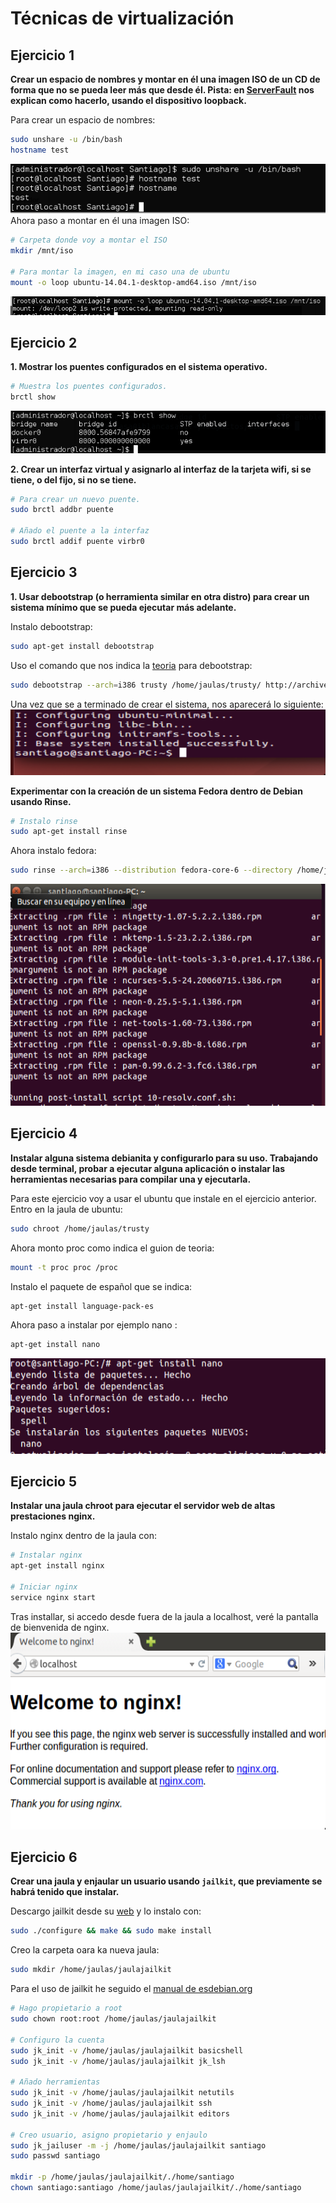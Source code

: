 
Técnicas de virtualización
====================================================================

Ejercicio 1
-----------

**Crear un espacio de nombres y montar en él una imagen ISO de un CD de forma que no se pueda leer más que desde él. Pista: en [ServerFault](http://serverfault.com/questions/198135/how-to-mount-an-iso-file-in-linux) nos explican como hacerlo, usando el dispositivo loopback.**

Para crear un espacio de nombres:
```bash
sudo unshare -u /bin/bash
hostname test
```
![1_1.png](./capturas/t3/1_1.png)
Ahora paso a montar en él una imagen ISO:
```bash
# Carpeta donde voy a montar el ISO
mkdir /mnt/iso

# Para montar la imagen, en mi caso una de ubuntu
mount -o loop ubuntu-14.04.1-desktop-amd64.iso /mnt/iso
```
![1_2.png](./capturas/t3/1_2.png)


Ejercicio 2
-----------

**1. Mostrar los puentes configurados en el sistema operativo.**
```bash
# Muestra los puentes configurados.
brctl show
```
![2_1.png](./capturas/t3/2_1.png)

**2. Crear un interfaz virtual y asignarlo al interfaz de la tarjeta wifi, si se tiene, o del fijo, si no se tiene.**
```bash
# Para crear un nuevo puente.
sudo brctl addbr puente

# Añado el puente a la interfaz 
sudo brctl addif puente virbr0
```


Ejercicio 3
-----------

**1. Usar debootstrap (o herramienta similar en otra distro) para crear un sistema mínimo que se pueda ejecutar más adelante.**

Instalo debootstrap:
```bash
sudo apt-get install debootstrap
```
Uso el comando que nos indica la [teoria](http://jj.github.io/IV/documentos/temas/Tecnicas_de_virtualizacion) para debootstrap:
```bash
sudo debootstrap --arch=i386 trusty /home/jaulas/trusty/ http://archive.ubuntu.com/ubuntu
```
Una vez que se a terminado de crear el sistema, nos aparecerá lo siguiente:
![3_1.png](./capturas/t3/3_1.png)

**Experimentar con la creación de un sistema Fedora dentro de Debian usando Rinse.**

```bash
# Instalo rinse
sudo apt-get install rinse
```
Ahora instalo fedora:
```bash
sudo rinse --arch=i386 --distribution fedora-core-6 --directory /home/jaulas/fedora/
```
![3_2.png](./capturas/t3/3_2.png)


Ejercicio 4
-----------

**Instalar alguna sistema debianita y configurarlo para su uso. Trabajando desde terminal, probar a ejecutar alguna aplicación o instalar las herramientas necesarias para compilar una y ejecutarla.**

Para este ejercicio voy a usar el ubuntu que instale en el ejercicio anterior.
Entro en la jaula de ubuntu:
```bash
sudo chroot /home/jaulas/trusty
```
Ahora monto proc como indica el guion de teoria:
```bash
mount -t proc proc /proc
```
Instalo el paquete de español que se indica:
```bash
apt-get install language-pack-es
```
Ahora paso a instalar por ejemplo nano :
```bash
apt-get install nano
```
![4_1.png](./capturas/t3/4_1.png)


Ejercicio 5
-----------

**Instalar una jaula chroot para ejecutar el servidor web de altas prestaciones nginx.**

Instalo nginx dentro de la jaula con:
```bash
# Instalar nginx
apt-get install nginx

# Iniciar nginx
service nginx start
```
Tras installar, si accedo desde fuera de la jaula a localhost, veré la pantalla de bienvenida de nginx.
![5_1.png](./capturas/t3/5_1.png)


Ejercicio 6
-----------

**Crear una jaula y enjaular un usuario usando `jailkit`, que previamente se habrá tenido que instalar.**

Descargo jailkit desde su [web](http://olivier.sessink.nl/jailkit/index.html#download) y lo instalo con:
```bash
sudo ./configure && make && sudo make install
```
Creo la carpeta oara ka nueva jaula:
```bash
sudo mkdir /home/jaulas/jaulajailkit
```
Para el uso de jailkit he seguido el [manual de esdebian.org](http://www.esdebian.org/wiki/enjaulado-facil-jailkit-chroot)
```bash
# Hago propietario a root
sudo chown root:root /home/jaulas/jaulajailkit

# Configuro la cuenta
sudo jk_init -v /home/jaulas/jaulajailkit basicshell
sudo jk_init -v /home/jaulas/jaulajailkit jk_lsh

# Añado herramientas
sudo jk_init -v /home/jaulas/jaulajailkit netutils
sudo jk_init -v /home/jaulas/jaulajailkit ssh
sudo jk_init -v /home/jaulas/jaulajailkit editors

# Creo usuario, asigno propietario y enjaulo
sudo jk_jailuser -m -j /home/jaulas/jaulajailkit santiago
sudo passwd santiago

mkdir -p /home/jaulas/jaulajailkit/./home/santiago
chown santiago:santiago /home/jaulas/jaulajailkit/./home/santiago
```



